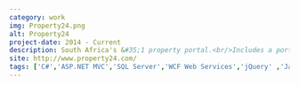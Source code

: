 ```yaml
---
category: work
img: Property24.png
alt: Property24
project-date: 2014 - Current
description: South Africa's &#35;1 property portal.<br/>Includes a portal to display listings for end users, and a backend admin system for agents to manage listings.
site: http://www.property24.com/
tags: ['C#','ASP.NET MVC','SQL Server','WCF Web Services','jQuery' ,'JavaScript','Bootstrap LESS','Windows 8 Universal App']
---
```

